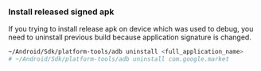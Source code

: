 ### Install released signed apk
If you trying to install release apk on device which was used to debug, you need to uninstall previous build because application signature is changed. 
```bash
~/Android/Sdk/platform-tools/adb uninstall <full_application_name>
# ~/Android/Sdk/platform-tools/adb uninstall com.google.market
```
